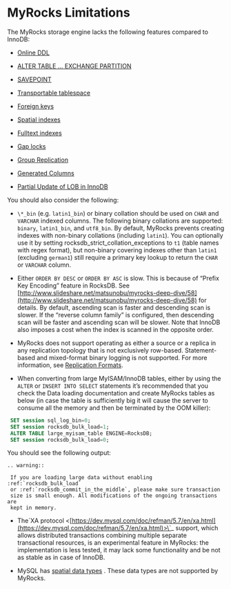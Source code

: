 # MyRocks Limitations

The MyRocks storage engine lacks the following features compared to InnoDB:


* [Online DDL](https://dev.mysql.com/doc/refman/5.7/en/innodb-online-ddl.html)


* [ALTER TABLE … EXCHANGE PARTITION](https://dev.mysql.com/doc/refman/5.7/en/partitioning-management-exchange.html)


* [SAVEPOINT](https://dev.mysql.com/doc/refman/5.7/en/savepoint.html)


* [Transportable tablespace](https://dev.mysql.com/doc/refman/5.7/en/innodb-transportable-tablespace-examples.html)


* [Foreign keys](https://dev.mysql.com/doc/refman/5.7/en/create-table-foreign-keys.html)


* [Spatial indexes](https://dev.mysql.com/doc/refman/5.7/en/using-spatial-indexes.html)


* [Fulltext indexes](https://dev.mysql.com/doc/refman/5.7/en/innodb-fulltext-index.html)


* [Gap locks](https://dev.mysql.com/doc/refman/5.7/en/innodb-locking.html#innodb-gap-locks)


* [Group Replication](https://dev.mysql.com/doc/refman/5.7/en/group-replication.html)


* [Generated Columns](https://dev.mysql.com/doc/refman/5.7/en/create-table-generated-columns.html)


* [Partial Update of LOB in InnoDB](https://mysqlserverteam.com/mysql-8-0-optimizing-small-partial-update-of-lob-in-innodb/)

You should also consider the following:


* `\*_bin` (e.g. `latin1_bin`) or binary collation should be used
on `CHAR` and `VARCHAR` indexed columns. The following binary collations
are supported: `binary`, `latin1_bin`, and `utf8_bin`.
By default, MyRocks prevents creating indexes with non-binary collations
(including `latin1`).
You can optionally use it by setting
rocksdb_strict_collation_exceptions to `t1`
(table names with regex format),
but non-binary covering indexes other than `latin1`
(excluding `german1`) still require a primary key lookup
to return the `CHAR` or `VARCHAR` column.


* Either `ORDER BY DESC` or `ORDER BY ASC` is slow.
This is because of “Prefix Key Encoding” feature in RocksDB.
See [http://www.slideshare.net/matsunobu/myrocks-deep-dive/58](http://www.slideshare.net/matsunobu/myrocks-deep-dive/58) for details.
By default, ascending scan is faster and descending scan is slower.
If the “reverse column family” is configured,
then descending scan will be faster and ascending scan will be slower.
Note that InnoDB also imposes a cost
when the index is scanned in the opposite order.


* MyRocks does not support operating as either a source or a replica
in any replication topology that is not exclusively row-based.
Statement-based and mixed-format binary logging is not supported.
For more information, see [Replication Formats](https://dev.mysql.com/doc/refman/5.7/en/replication-formats.html).


* When converting from large MyISAM/InnoDB tables, either by using the
`ALTER` or `INSERT INTO SELECT` statements it’s recommended that you
check the Data loading documentation and
create MyRocks tables as below (in case the table is sufficiently big it will
cause the server to consume all the memory and then be terminated by the OOM
killer):

```sql
 SET session sql_log_bin=0;
 SET session rocksdb_bulk_load=1;
 ALTER TABLE large_myisam_table ENGINE=RocksDB;
 SET session rocksdb_bulk_load=0;
```

You should see the following output:

```text
.. warning::

 If you are loading large data without enabling :ref:`rocksdb_bulk_load`
 or :ref:`rocksdb_commit_in_the_middle`, please make sure transaction
 size is small enough. All modifications of the ongoing transactions are
 kept in memory.
```


* The\`XA protocol <[https://dev.mysql.com/doc/refman/5.7/en/xa.html](https://dev.mysql.com/doc/refman/5.7/en/xa.html)>\`_ support,
which allows distributed transactions combining multiple separate
transactional resources, is an experimental feature in MyRocks: the
implementation is less tested, it may lack some functionality and be not as
stable as in case of InnoDB.


* MySQL has [spatial data types](https://dev.mysql.com/doc/refman/5.7/en/spatial-type-overview.html) . These data types are not supported by MyRocks.
